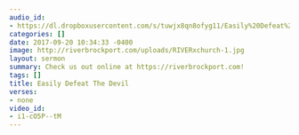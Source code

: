 ```yaml
---
audio_id:
- https://dl.dropboxusercontent.com/s/tuwjx8qn8ofyg11/Easily%20Defeat%20The%20Devil.mp3?dl=0
categories: []
date: 2017-09-20 10:34:33 -0400
image: http://riverbrockport.com/uploads/RIVERxchurch-1.jpg
layout: sermon
summary: Check us out online at https://riverbrockport.com!
tags: []
title: Easily Defeat The Devil
verses:
- none
video_id:
- i1-cO5P--tM
---
```


